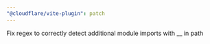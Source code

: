 ```yaml
---
"@cloudflare/vite-plugin": patch
---
```


Fix regex to correctly detect additional module imports with \_\_ in path
